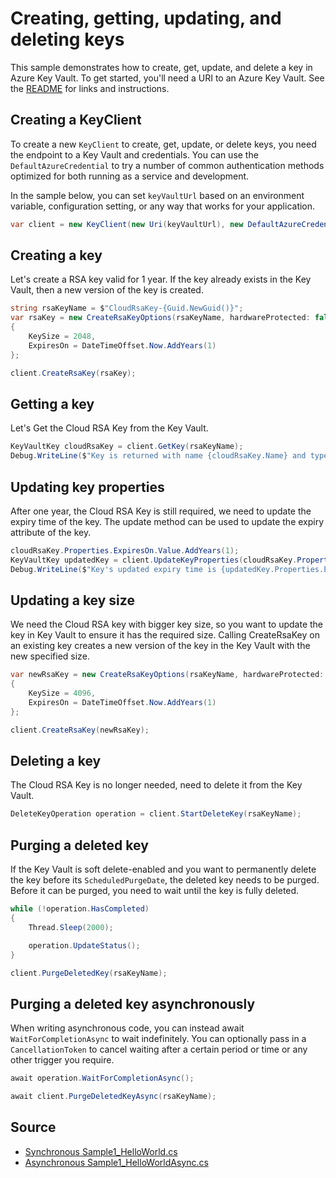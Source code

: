 # Creating, getting, updating, and deleting keys

This sample demonstrates how to create, get, update, and delete a key in Azure Key Vault.
To get started, you'll need a URI to an Azure Key Vault. See the [README](../README.md) for links and instructions.

## Creating a KeyClient

To create a new `KeyClient` to create, get, update, or delete keys, you need the endpoint to a Key Vault and credentials.
You can use the `DefaultAzureCredential` to try a number of common authentication methods optimized for both running as a service and development.

In the sample below, you can set `keyVaultUrl` based on an environment variable, configuration setting, or any way that works for your application.

```C# Snippet:KeysSample1KeyClient
var client = new KeyClient(new Uri(keyVaultUrl), new DefaultAzureCredential());
```

## Creating a key

Let's create a RSA key valid for 1 year. 
If the key already exists in the Key Vault, then a new version of the key is created.

```C# Snippet:KeysSample1CreateKey
string rsaKeyName = $"CloudRsaKey-{Guid.NewGuid()}";
var rsaKey = new CreateRsaKeyOptions(rsaKeyName, hardwareProtected: false)
{
    KeySize = 2048,
    ExpiresOn = DateTimeOffset.Now.AddYears(1)
};

client.CreateRsaKey(rsaKey);
```

## Getting a key

Let's Get the Cloud RSA Key from the Key Vault.

```C# Snippet:KeysSample1GetKey
KeyVaultKey cloudRsaKey = client.GetKey(rsaKeyName);
Debug.WriteLine($"Key is returned with name {cloudRsaKey.Name} and type {cloudRsaKey.KeyType}");
```

## Updating key properties

After one year, the Cloud RSA Key is still required, we need to update the expiry time of the key.
The update method can be used to update the expiry attribute of the key.

```C# Snippet:KeysSample1UpdateKeyProperties
cloudRsaKey.Properties.ExpiresOn.Value.AddYears(1);
KeyVaultKey updatedKey = client.UpdateKeyProperties(cloudRsaKey.Properties, cloudRsaKey.KeyOperations);
Debug.WriteLine($"Key's updated expiry time is {updatedKey.Properties.ExpiresOn}");
```

## Updating a key size

We need the Cloud RSA key with bigger key size, so you want to update the key in Key Vault to ensure it has the required size.
Calling CreateRsaKey on an existing key creates a new version of the key in the Key Vault with the new specified size.

```C# Snippet:KeysSample1UpdateKey
var newRsaKey = new CreateRsaKeyOptions(rsaKeyName, hardwareProtected: false)
{
    KeySize = 4096,
    ExpiresOn = DateTimeOffset.Now.AddYears(1)
};

client.CreateRsaKey(newRsaKey);
```

## Deleting a key

The Cloud RSA Key is no longer needed, need to delete it from the Key Vault.

```C# Snippet:KeysSample1DeleteKey
DeleteKeyOperation operation = client.StartDeleteKey(rsaKeyName);
```

## Purging a deleted key

If the Key Vault is soft delete-enabled and you want to permanently delete the key before its `ScheduledPurgeDate`,
the deleted key needs to be purged. Before it can be purged, you need to wait until the key is fully deleted.

```C# Snippet:KeysSample1PurgeKey
while (!operation.HasCompleted)
{
    Thread.Sleep(2000);

    operation.UpdateStatus();
}

client.PurgeDeletedKey(rsaKeyName);
```

## Purging a deleted key asynchronously

When writing asynchronous code, you can instead await `WaitForCompletionAsync` to wait indefinitely.
You can optionally pass in a `CancellationToken` to cancel waiting after a certain period or time or any other trigger you require.

```C# Snippet:KeysSample1PurgeKeyAsync
await operation.WaitForCompletionAsync();

await client.PurgeDeletedKeyAsync(rsaKeyName);
```

## Source

* [Synchronous Sample1_HelloWorld.cs](../tests/samples/Sample1_HelloWorld.cs)
* [Asynchronous Sample1_HelloWorldAsync.cs](../tests/samples/Sample1_HelloWorldAsync.cs)
